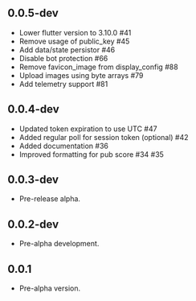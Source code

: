 ## 0.0.5-dev

- Lower flutter version to 3.10.0 #41
- Remove usage of public_key #45
- Add data/state persistor #46
- Disable bot protection #66
- Remove favicon_image from display_config #88
- Upload images using byte arrays #79
- Add telemetry support #81

## 0.0.4-dev

- Updated token expiration to use UTC #47
- Added regular poll for session token (optional) #42
- Added documentation #36
- Improved formatting for pub score #34 #35

## 0.0.3-dev

- Pre-release alpha.

## 0.0.2-dev

- Pre-alpha development.

## 0.0.1

- Pre-alpha version.
